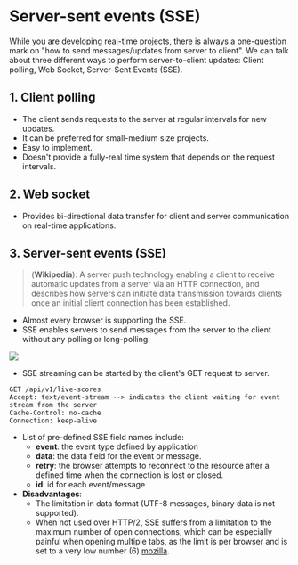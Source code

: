 # Server-sent events (SSE)

While you are developing real-time projects, there is always a one-question mark on "how to send messages/updates from server to client". We can talk about three different ways to perform server-to-client updates: Client polling, Web Socket, Server-Sent Events (SSE).

## 1. Client polling

- The client sends requests to the server at regular intervals for new updates.
- It can be preferred for small-medium size projects.
- Easy to implement.
- Doesn't provide a fully-real time system that depends on the request intervals.

## 2. Web socket

- Provides bi-directional data transfer for client and server communication on real-time applications.

## 3. Server-sent events (SSE)

> (**Wikipedia**): A server push technology enabling a client to receive automatic updates from a server via an HTTP connection, and describes how servers can initiate data transmission towards clients once an initial client connection has been established.

- Almost every browser is supporting the SSE.
- SSE enables servers to send messages from the server to the client without any polling or long-polling.

![](https://miro.medium.com/v2/resize:fit:700/1*ZOvd7h41rtYPVvxUcyP5Kw.png)

- SSE streaming can be started by the client's GET request to server.

```http
GET /api/v1/live-scores
Accept: text/event-stream --> indicates the client waiting for event stream from the server
Cache-Control: no-cache
Connection: keep-alive
```

- List of pre-defined SSE field names include:
  - **event**: the event type defined by application
  - **data**: the data field for the event or message.
  - **retry**: the browser attempts to reconnect to the resource after a defined time when the connection is lost or closed.
  - **id**: id for each event/message
- **Disadvantages**:
  - The limitation in data format (UTF-8 messages, binary data is not supported).
  - When not used over HTTP/2, SSE suffers from a limitation to the maximum number of open connections, which can be especially painful when opening multiple tabs, as the limit is per browser and is set to a very low number (6) [mozilla](https://developer.mozilla.org/en-US/docs/Web/API/Server-sent_events/Using_server-sent_events).
